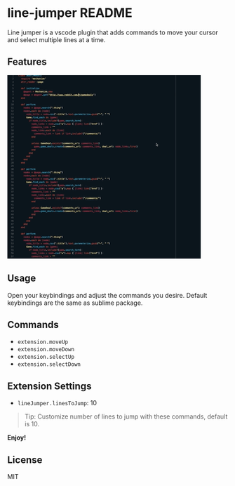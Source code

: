 # line-jumper README

Line jumper is a vscode plugin that adds commands to move your cursor and select multiple lines at a time.

## Features

![In action](images/demo.gif)


## Usage

Open your keybindings and adjust the commands you desire. Default keybindings are the same as sublime package.

## Commands

* `extension.moveUp`
* `extension.moveDown`
* `extension.selectUp`
* `extension.selectDown`

## Extension Settings

* `lineJumper.linesToJump`: 10

> Tip: Customize number of lines to jump with these commands, default is 10.

**Enjoy!**

## License
MIT